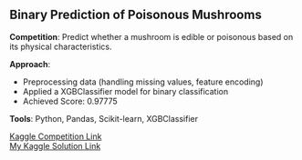 ## Binary Prediction of Poisonous Mushrooms
**Competition**: Predict whether a mushroom is edible or poisonous based on its physical characteristics.

**Approach**:
- Preprocessing data (handling missing values, feature encoding)
- Applied a XGBClassifier model for binary classification
- Achieved Score: 0.97775


**Tools**: Python, Pandas, Scikit-learn, XGBClassifier

[Kaggle Competition Link](https://www.kaggle.com/competitions/playground-series-s4e8) \
[My Kaggle Solution Link](https://www.kaggle.com/code/dimitrijschulz/ps4e8-poisonousmushrooms-score-0-97775)